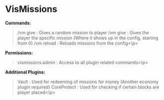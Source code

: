 # VisMissions

**Commands:**
><p>/vm give <player> : Gives a random mission to player
>/vm give <player> <mission number> : Gives the player the specific mission (Where it shows up in the config, starting from 0)
>/vm reload : Reloads missions from the config<\p>

**Permissions:**
><p>vismissions.admin : Access to all plugin related commands<\p>

**Additional Plugins:**
><p>Vault : Used for redeeming of missions for money (Another economy plugin required)
>CoreProtect : Used for checking if certain blocks are player placed<\p>
